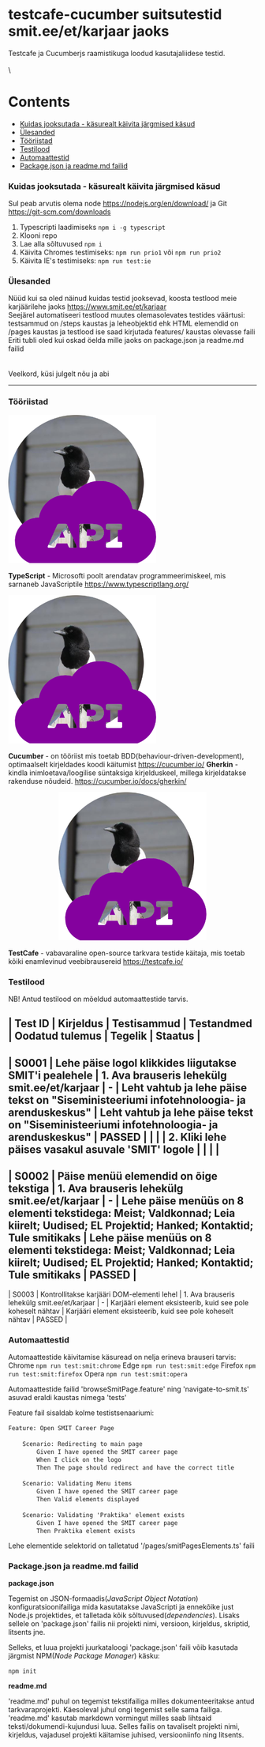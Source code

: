 # testcafe-cucumber suitsutestid smit.ee/et/karjaar jaoks

Testcafe ja Cucumberjs raamistikuga loodud kasutajaliidese testid.\
\
\


# Contents
* [Kuidas jooksutada - käsurealt käivita järgmised käsud](#kuidas-jooksutada---käsurealt-käivita-järgmised-käsud)
* [Ülesanded](#ülesanded)
* [Tööriistad](#tööriistad)
* [Testilood](#testilood)
* [Automaattestid](#automaattestid)
* [Package.json ja readme.md failid](#package.json-ja-readme.md-failid)

### Kuidas jooksutada - käsurealt käivita järgmised käsud
Sul peab arvutis olema node https://nodejs.org/en/download/ ja Git https://git-scm.com/downloads
1. Typescripti laadimiseks  `npm i -g typescript`
1. Klooni repo
2. Lae alla sõltuvused `npm i`
3. Käivita Chromes testimiseks: `npm run prio1` või `npm run prio2` 
4. Käivita IE's testimiseks: `npm run test:ie`


### Ülesanded

Nüüd kui sa oled näinud kuidas testid jooksevad, koosta testlood meie karjäärilehe jaoks https://www.smit.ee/et/karjaar \
Seejärel automatiseeri testlood muutes olemasolevates testides väärtusi: testsammud on /steps kaustas ja leheobjektid ehk HTML elemendid on /pages kaustas ja testlood ise saad kirjutada features/ kaustas olevasse faili \
Eriti tubli oled kui oskad öelda mille jaoks on package.json ja readme.md failid \
\
\
Veelkord, küsi julgelt nõu ja abi

<hr>

### Tööriistad

<div>
  <p>
    <img src="https://github.com/mmeest/Google-APIs-using-OAuth-2.0-in-Postman/blob/main/img/API.png" width="300px">
  </p>
</div>

**TypeScript** - Microsofti poolt arendatav programmeerimiskeel, mis sarnaneb JavaScriptile
https://www.typescriptlang.org/

<div>
  <p>
    <img src="https://github.com/mmeest/Google-APIs-using-OAuth-2.0-in-Postman/blob/main/img/API.png" width="300px">
  </p>
</div>

**Cucumber** - on tööriist mis toetab BDD(behaviour-driven-development), optimaalselt kirjeldades koodi käitumist
https://cucumber.io/
**Gherkin** - kindla inimloetava/loogilise süntaksiga kirjelduskeel, millega kirjeldatakse rakenduse nõudeid.
https://cucumber.io/docs/gherkin/

<div>
  <p align="center">
    <img src="https://github.com/mmeest/Google-APIs-using-OAuth-2.0-in-Postman/blob/main/img/API.png" width="300px">
  </p>
</div>

**TestCafe** - vabavaraline open-source tarkvara testide käitaja, mis toetab kõiki enamlevinud veebibrausereid
https://testcafe.io/


### Testilood

NB! Antud testilood on mõeldud automaattestide tarvis.

| Test ID | Kirjeldus | Testisammud | Testandmed | Oodatud tulemus | Tegelik | Staatus |
-
| S0001 | Lehe päise logol klikkides liigutakse SMIT'i pealehele | 1. Ava brauseris lehekülg smit.ee/et/karjaar | - | Leht vahtub ja lehe päise tekst on "Siseministeeriumi infotehnoloogia- ja arenduskeskus" | Leht vahtub ja lehe päise tekst on "Siseministeeriumi infotehnoloogia- ja arenduskeskus" | PASSED |
| | | 2. Kliki lehe päises vasakul asuvale 'SMIT' logole | | | |
-
| S0002 | Päise menüü elemendid on õige tekstiga | 1. Ava brauseris lehekülg smit.ee/et/karjaar | - | Lehe päise menüüs on 8 elementi tekstidega: Meist; Valdkonnad; Leia kiirelt; Uudised; EL Projektid; Hanked; Kontaktid; Tule smitikaks | Lehe päise menüüs on 8 elementi tekstidega: Meist; Valdkonnad; Leia kiirelt; Uudised; EL Projektid; Hanked; Kontaktid; Tule smitikaks | PASSED |
-
| S0003 | Kontrollitakse karjääri DOM-elementi lehel | 1. Ava brauseris lehekülg smit.ee/et/karjaar | - | Karjääri element eksisteerib, kuid see pole koheselt nähtav | Karjääri element eksisteerib, kuid see pole koheselt nähtav | PASSED |


### Automaattestid 

Automaattestide käivitamise käsuread on nelja erineva brauseri tarvis:
Chrome `npm run test:smit:chrome`
Edge  `npm run test:smit:edge`
Firefox `npm run test:smit:firefox`
Opera  `npm run test:smit:opera`


Automaattestide failid 'browseSmitPage.feature' ning 'navigate-to-smit.ts' asuvad eraldi kaustas nimega 'tests'

Feature fail sisaldab kolme testistsenaariumi:

```
Feature: Open SMIT Career Page

    Scenario: Redirecting to main page
        Given I have opened the SMIT career page
        When I click on the logo
        Then The page should redirect and have the correct title

    Scenario: Validating Menu items
        Given I have opened the SMIT career page
        Then Valid elements displayed

    Scenario: Validating 'Praktika' element exists
        Given I have opened the SMIT career page
        Then Praktika element exists
```

Lehe elementide selektorid on talletatud '/pages/smitPagesElements.ts' faili



### Package.json ja readme.md failid

**package.json**

Tegemist on JSON-formaadis(_JavaScript Object Notation_) konfiguratsioonifailiga mida kasutatakse 
JavaScripti ja ennekõike just Node.js projektides, et talletada kõik sõltuvused(_dependencies_). 
Lisaks sellele on 'package.json' failis nii projekti nimi, versioon, kirjeldus, skriptid, litsents jne.

Selleks, et luua projekti juurkataloogi 'package.json' faili võib kasutada järgmist NPM(_Node Package Manager_) käsku:

```
npm init
```

**readme.md**

'readme.md' puhul on tegemist tekstifailiga milles dokumenteeritakse antud tarkvaraprojekti.
Käesoleval juhul ongi tegemist selle sama failiga. 
'readme.md' kasutab markdown vormingut milles saab lihtsaid teksti/dokumendi-kujundusi luua.
Selles failis on tavaliselt projekti nimi, kirjeldus, vajadusel projekti käitamise juhised,
versiooniinfo ning litsents.
